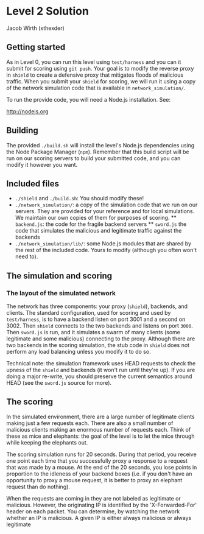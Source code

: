 # Level 2 Solution
Jacob Wirth (xthexder)

## Getting started

As in Level 0, you can run this level using `test/harness` and you can it
submit for scoring using `git push`. Your goal is to modify the
reverse proxy in `shield` to create a defensive proxy that mitigates
floods of malicious traffic. When you submit your `shield` for
scoring, we will run it using a copy of the network simulation code
that is available in `network_simulation/`.

To run the provide code, you will need a Node.js installation. See:

  http://nodejs.org

## Building

The provided `./build.sh` will install the level's Node.js
dependencies using the Node Package Manager (`npm`). Remember that
this build script will be run on our scoring servers to build your
submitted code, and you can modify it however you want.

## Included files

* `./shield` and `./build.sh`: You should modify these!
* `./network_simulation/`: a copy of the simulation code that we run on
  our servers. They are provided for your reference and for local
  simulations. We maintain our own copies of them for purposes of
  scoring.
** `backend.js`: the code for the fragile backend servers
** `sword.js` the code that simulates the malicious and legitimate
  traffic against the backends
* `./network_simulation/lib/`: some Node.js modules that are shared by the rest of the
  included code. Yours to modify (although you often won't need to).

## The simulation and scoring

### The layout of the simulated network

The network has three components: your proxy (`shield`), backends, and
clients. The standard configuration, used for scoring and used by
`test/harness`, is to have a backend listen on port 3001 and a second
on 3002. Then `shield` connects to the two backends and listens on
port `3000`. Then `sword.js` is run, and it simulates a swarm of many
clients (some legitimate and some malicious) connecting to the proxy.
Although there are two backends in the scoring simulation, the stub
code in `shield` does not perform any load balancing unless you modify
it to do so.

Technical note: the simulation framework uses HEAD requests to check
the upness of the `shield` and backends (it won't run until they're
up). If you are doing a major re-write, you should preserve the
current semantics around HEAD (see the `sword.js` source for more).

## The scoring

In the simulated environment, there are a large number of legitimate
clients making just a few requests each. There are also a small
number of malicious clients making an enormous number of requests
each. Think of these as mice and elephants: the goal of the level is
to let the mice through while keeping the elephants out.

The scoring simulation runs for 20 seconds. During that period, you
receive one point each time that you successfully proxy a response to
a request that was made by a mouse. At the end of the 20 seconds, you
lose points in proportion to the idleness of your backend boxes
(i.e. if you don't have an opportunity to proxy a mouse request, it is
better to proxy an elephant request than do nothing).

When the requests are coming in they are not labeled as
legitimate or malicious. However, the originating IP is
identified by the 'X-Forwarded-For' header on each packet. You can
determine, by watching the network whether an IP is malicious. A
given IP is either always malicious or always legitimate


